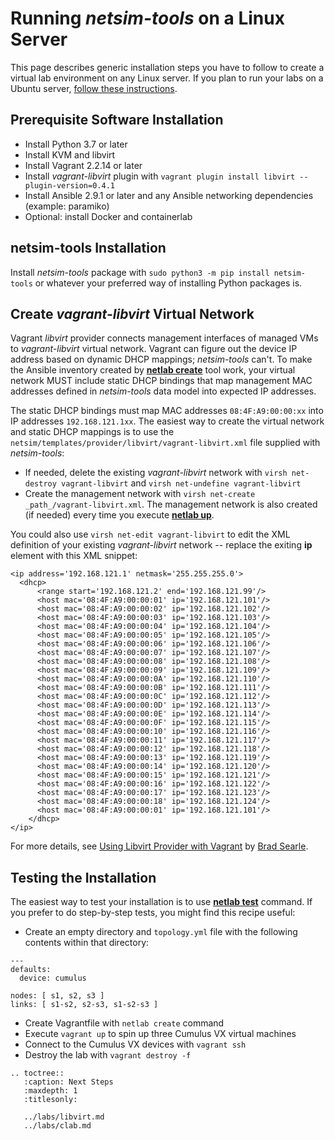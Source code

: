 # Running *netsim-tools* on a Linux Server

This page describes generic installation steps you have to follow to create a virtual lab environment on any Linux server. If you plan to run your labs on a Ubuntu server, [follow these instructions](ubuntu.md).

## Prerequisite Software Installation

* Install Python 3.7 or later
* Install KVM and libvirt
* Install Vagrant 2.2.14 or later
* Install *vagrant-libvirt* plugin with `vagrant plugin install libvirt --plugin-version=0.4.1`
* Install Ansible 2.9.1 or later and any Ansible networking dependencies (example: paramiko)
* Optional: install Docker and containerlab

## netsim-tools Installation

Install *netsim-tools* package with `sudo python3 -m pip install netsim-tools` or whatever your preferred way of installing Python packages is.

## Create *vagrant-libvirt* Virtual Network

Vagrant *libvirt* provider connects management interfaces of managed VMs to *vagrant-libvirt* virtual network. Vagrant can figure out the device IP address based on dynamic DHCP mappings; *netsim-tools* can't. To make the Ansible inventory created by **[netlab create](../netlab/create.md)** tool work, your virtual network MUST include static DHCP bindings that map management MAC addresses defined in *netsim-tools* data model into expected IP addresses.

The static DHCP bindings must map MAC addresses `08:4F:A9:00:00:xx` into IP addresses `192.168.121.1xx`. The easiest way to create the virtual network and static DHCP mappings is to use the `netsim/templates/provider/libvirt/vagrant-libvirt.xml` file supplied with *netsim-tools*:

* If needed, delete the existing *vagrant-libvirt* network with `virsh net-destroy vagrant-libvirt` and `virsh net-undefine vagrant-libvirt`
* Create the management network with `virsh net-create _path_/vagrant-libvirt.xml`. The management network is also created (if needed) every time you execute **[netlab up](../netlab/up.md)**.

You could also use `virsh net-edit vagrant-libvirt` to edit the XML definition of your existing *vagrant-libvirt* network -- replace the exiting **ip** element with this XML snippet:

```
<ip address='192.168.121.1' netmask='255.255.255.0'>
  <dhcp>
      <range start='192.168.121.2' end='192.168.121.99'/>
      <host mac='08:4F:A9:00:00:01' ip='192.168.121.101'/>
      <host mac='08:4F:A9:00:00:02' ip='192.168.121.102'/>
      <host mac='08:4F:A9:00:00:03' ip='192.168.121.103'/>
      <host mac='08:4F:A9:00:00:04' ip='192.168.121.104'/>
      <host mac='08:4F:A9:00:00:05' ip='192.168.121.105'/>
      <host mac='08:4F:A9:00:00:06' ip='192.168.121.106'/>
      <host mac='08:4F:A9:00:00:07' ip='192.168.121.107'/>
      <host mac='08:4F:A9:00:00:08' ip='192.168.121.108'/>
      <host mac='08:4F:A9:00:00:09' ip='192.168.121.109'/>
      <host mac='08:4F:A9:00:00:0A' ip='192.168.121.110'/>
      <host mac='08:4F:A9:00:00:0B' ip='192.168.121.111'/>
      <host mac='08:4F:A9:00:00:0C' ip='192.168.121.112'/>
      <host mac='08:4F:A9:00:00:0D' ip='192.168.121.113'/>
      <host mac='08:4F:A9:00:00:0E' ip='192.168.121.114'/>
      <host mac='08:4F:A9:00:00:0F' ip='192.168.121.115'/>
      <host mac='08:4F:A9:00:00:10' ip='192.168.121.116'/>
      <host mac='08:4F:A9:00:00:11' ip='192.168.121.117'/>
      <host mac='08:4F:A9:00:00:12' ip='192.168.121.118'/>
      <host mac='08:4F:A9:00:00:13' ip='192.168.121.119'/>
      <host mac='08:4F:A9:00:00:14' ip='192.168.121.120'/>
      <host mac='08:4F:A9:00:00:15' ip='192.168.121.121'/>
      <host mac='08:4F:A9:00:00:16' ip='192.168.121.122'/>
      <host mac='08:4F:A9:00:00:17' ip='192.168.121.123'/>
      <host mac='08:4F:A9:00:00:18' ip='192.168.121.124'/>
      <host mac='08:4F:A9:00:00:01' ip='192.168.121.101'/>
	</dhcp>
</ip>
```

For more details, see [Using Libvirt Provider with Vagrant](https://codingpackets.com/blog/using-the-libvirt-provider-with-vagrant/) by [Brad Searle](https://www.linkedin.com/in/bradleysearle/). 

## Testing the Installation

The easiest way to test your installation is to use **[netlab test](../netlab/test.md)** command. If you prefer to do step-by-step tests, you might find this recipe useful:

* Create an empty directory and `topology.yml` file with the following contents within that directory:

```
---
defaults:
  device: cumulus

nodes: [ s1, s2, s3 ]
links: [ s1-s2, s2-s3, s1-s2-s3 ]
```

* Create Vagrantfile with `netlab create` command
* Execute `vagrant up` to spin up three Cumulus VX virtual machines
* Connect to the Cumulus VX devices with `vagrant ssh`
* Destroy the lab with `vagrant destroy -f`

```eval_rst
.. toctree::
   :caption: Next Steps
   :maxdepth: 1
   :titlesonly:

   ../labs/libvirt.md
   ../labs/clab.md
```
